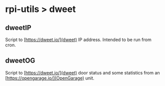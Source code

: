 # rpi-utils > dweet


## dweetIP

Script to [https://dweet.io/](dweet) IP address. Intended to be run from cron.

## dweetOG

Script to [https://dweet.io/](dweet) door status and some statistics from an [https://opengarage.io/](OpenGarage) unit.


